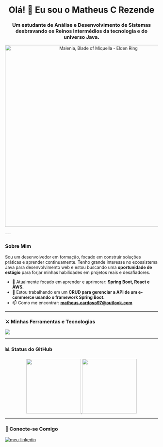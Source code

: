 <h1 align="center">Olá! 👋 Eu sou o Matheus C Rezende</h1>
<h3 align="center">Um estudante de Análise e Desenvolvimento de Sistemas desbravando os Reinos Intermédios da tecnologia e do universo Java.</h3>

<p align="center">
  <img src="https://media1.tenor.com/m/CgDC_2tMOQUAAAAC/malenia-elden-ring.gif" alt="Malenia, Blade of Miquella - Elden Ring" width="600"/>
</p>
---

### Sobre Mim

<p align="left">
  Sou um desenvolvedor em formação, focado em construir soluções práticas e aprender continuamente. Tenho grande interesse no ecossistema Java para desenvolvimento web e estou buscando uma <strong>oportunidade de estágio</strong> para forjar minhas habilidades em projetos reais e desafiadores.

- 🌱 Atualmente focado em aprender e aprimorar: <strong>Spring Boot, React e AWS.</strong>
- 🔭 Estou trabalhando em um <strong>CRUD para gerenciar a API de um e-commerce usando o framework Spring Boot.</strong>
- 📫 Como me encontrar: <strong>matheus.cardoso97@outlook.com</strong>
</p>

---

### ⚔️ Minhas Ferramentas e Tecnologias

<p align="left"> 
  <a href="https://skillicons.dev">
    <img src="https://skillicons.dev/icons?i=java,spring,javascript,react,nodejs,html,css,mysql,mongodb,git,aws" />
  </a>
</p>

---

### 📊 Status do GitHub

<p align="center">
  <a href="https://github.com/DannTT1">
    <img height="180em" src="https://github-readme-stats.vercel.app/api?username=DannTT1&show_icons=true&theme=tokyonight&include_all_commits=true&count_private=true"/>
    <img height="180em" src="https://github-readme-stats.vercel.app/api/top-langs/?username=DannTT1&layout=compact&langs_count=7&theme=tokyonight"/>
  </a>
</p>

---

### 🔗 Conecte-se Comigo

<p align="left">
  <a href="https://www.linkedin.com/in/matheus-cardoso-273a96104/" target="blank">
    <img align="center" src="https://img.shields.io/badge/LinkedIn-0077B5?style=for-the-badge&logo=linkedin&logoColor=white" alt="meu-linkedin" />
  </a>
</p>
